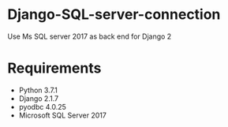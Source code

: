 # Django-SQL-server-connection
Use Ms SQL server 2017 as back end for Django 2

# Requirements
- Python 3.7.1
- Django 2.1.7
- pyodbc 4.0.25
- Microsoft SQL Server 2017 
